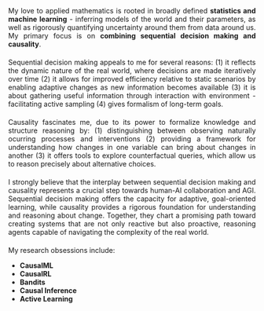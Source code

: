 <div style="text-align: justify; padding-bottom: 20px;"> 
My love to applied mathematics is rooted in broadly defined <strong>statistics and machine learning</strong> - inferring models of the world and their parameters, as well as rigorously quantifying uncertainty around them from data around us. My primary focus is on <strong>combining sequential decision making and causality</strong>.
</div>

<div style="text-align: justify; padding-bottom: 20px;"> 
Sequential decision making appeals to me for several reasons: (1) it reflects the dynamic nature of the real world, where decisions are made iteratively over time (2) it allows for improved efficiency relative to static scenarios by enabling adaptive changes as new information becomes available (3) it is about gathering useful information through interaction with environment - facilitating active sampling (4) gives formalism of long-term goals.
</div>

<div style="text-align: justify; padding-bottom: 20px;"> 
Causality fascinates me, due to its power to formalize knowledge and structure reasoning by: (1) distinguishing between observing naturally ocurring processes and interventions (2) providing a framework for understanding how changes in one variable can bring about changes in another (3) it offers tools to explore counterfactual queries, which allow us to reason precisely about  alternative choices.
</div>

<div style="text-align: justify; padding-bottom: 20px;"> 
I strongly believe that the interplay between sequential decision making and causality represents a crucial step towards human-AI collaboration and AGI. Sequential decision making offers the capacity for adaptive, goal-oriented learning, while causality provides a rigorous foundation for understanding and reasoning about change. Together, they chart a promising path toward creating systems that are not only reactive but also proactive, reasoning agents capable of navigating the complexity of the real world.
</div>

<div style="text-align: justify; padding-bottom: 20px;"> 
My research obsessions include:
  <ul>
    <li> <strong>CausalML </strong>  </li>
    <li> <strong>CausalRL </strong>  </li>
    <li> <strong>Bandits </strong>  </li>
    <li> <strong>Causal Inference </strong>  </li>
    <li> <strong>Active Learning </strong>  </li>
     </ul>
</div>
